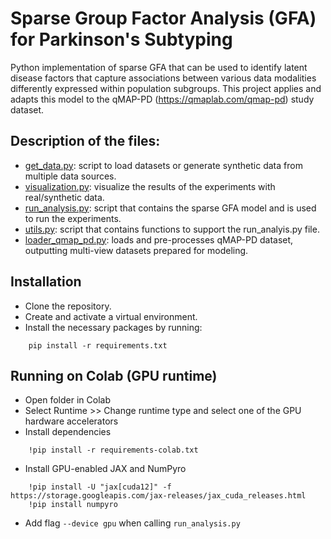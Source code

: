 # Sparse Group Factor Analysis (GFA) for Parkinson's Subtyping

Python implementation of sparse GFA that can be used to identify latent disease factors that capture associations between various data modalities differently expressed within population subgroups. This project applies and adapts this model to the qMAP-PD (https://qmaplab.com/qmap-pd) study dataset.

## Description of the files:
- [get_data.py](get_data.py): script to load datasets or generate synthetic data from multiple data sources.
- [visualization.py](visualization.py): visualize the results of the experiments with real/synthetic data.
- [run_analysis.py](run_analysis.py): script that contains the sparse GFA model and is used to run the experiments. 
- [utils.py](utils.py): script that contains functions to support the run_analyis.py file.
- [loader_qmap_pd.py](loader_qmap_pd.py): loads and pre-processes qMAP-PD dataset, outputting multi-view datasets prepared for modeling.

## Installation
- Clone the repository.
- Create and activate a virtual environment.
- Install the necessary packages by running:
```
    pip install -r requirements.txt
```
## Running on Colab (GPU runtime)
- Open folder in Colab
- Select Runtime >> Change runtime type and select one of the GPU hardware accelerators
- Install dependencies
```
    !pip install -r requirements-colab.txt
```
- Install GPU-enabled JAX and NumPyro
```
    !pip install -U "jax[cuda12]" -f https://storage.googleapis.com/jax-releases/jax_cuda_releases.html
    !pip install numpyro
```
- Add flag ```--device gpu``` when calling ```run_analysis.py```